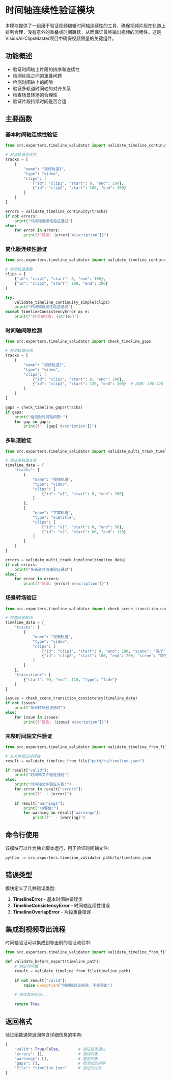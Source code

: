 # 时间轴连续性验证模块

本模块提供了一组用于验证视频编辑时间轴连续性的工具，确保视频片段在轨道上排列合理，没有意外的重叠或时间跳跃，从而保证最终输出视频的流畅性。这是VisionAI-ClipsMaster项目中确保视频质量的关键组件。

## 功能概述

- 验证时间轴上片段的排序和连续性
- 检测片段之间的重叠问题
- 检测时间轴上的间隙
- 验证多轨道时间轴的对齐关系
- 检查场景转场的合理性
- 验证片段持续时间是否合适

## 主要函数

### 基本时间轴连续性验证

```python
from src.exporters.timeline_validator import validate_timeline_continuity

# 验证轨道连续性
tracks = [
    {
        "name": "视频轨道1",
        "type": "video",
        "clips": [
            {"id": "clip1", "start": 0, "end": 100},
            {"id": "clip2", "start": 100, "end": 200}
        ]
    }
]

errors = validate_timeline_continuity(tracks)
if not errors:
    print("时间轴连续性验证通过")
else:
    for error in errors:
        print(f"错误: {error['description']}")
```

### 简化版连续性验证

```python
from src.exporters.timeline_validator import validate_timeline_continuity_simple

# 检测轨道重叠
clips = [
    {"id": "clip1", "start": 0, "end": 100},
    {"id": "clip2", "start": 100, "end": 200}
]

try:
    validate_timeline_continuity_simple(clips)
    print("时间轴连续性验证通过")
except TimelineConsistencyError as e:
    print(f"时间轴错误: {str(e)}")
```

### 时间轴间隙检测

```python
from src.exporters.timeline_validator import check_timeline_gaps

# 检测轨道间隙
tracks = [
    {
        "name": "视频轨道1",
        "type": "video",
        "clips": [
            {"id": "clip1", "start": 0, "end": 100},
            {"id": "clip2", "start": 120, "end": 200}  # 间隙: 100-120
        ]
    }
]

gaps = check_timeline_gaps(tracks)
if gaps:
    print("检测到时间轴间隙:")
    for gap in gaps:
        print(f"  {gap['description']}")
```

### 多轨道验证

```python
from src.exporters.timeline_validator import validate_multi_track_timeline

# 验证多轨道关系
timeline_data = {
    "tracks": [
        {
            "name": "视频轨道",
            "type": "video",
            "clips": [
                {"id": "v1", "start": 0, "end": 200}
            ]
        },
        {
            "name": "字幕轨道",
            "type": "subtitle",
            "clips": [
                {"id": "s1", "start": 0, "end": 50},
                {"id": "s2", "start": 60, "end": 120}
            ]
        }
    ]
}

errors = validate_multi_track_timeline(timeline_data)
if not errors:
    print("多轨道时间轴验证通过")
else:
    for error in errors:
        print(f"错误: {error['description']}")
```

### 场景转场验证

```python
from src.exporters.timeline_validator import check_scene_transition_consistency

# 检查场景转场
timeline_data = {
    "tracks": [
        {
            "name": "视频轨道",
            "type": "video",
            "clips": [
                {"id": "clip1", "start": 0, "end": 100, "scene": "客厅"},
                {"id": "clip2", "start": 100, "end": 200, "scene": "卧室"}
            ]
        }
    ],
    "transitions": [
        {"start": 90, "end": 110, "type": "fade"}
    ]
}

issues = check_scene_transition_consistency(timeline_data)
if not issues:
    print("场景转场验证通过")
else:
    for issue in issues:
        print(f"警告: {issue['description']}")
```

### 完整时间轴文件验证

```python
from src.exporters.timeline_validator import validate_timeline_from_file

# 从文件验证时间轴
result = validate_timeline_from_file("path/to/timeline.json")

if result["valid"]:
    print("时间轴文件验证通过")
else:
    print("时间轴文件验证失败:")
    for error in result["errors"]:
        print(f"  - {error}")
        
    if result["warnings"]:
        print("\n警告:")
        for warning in result["warnings"]:
            print(f"  - {warning}")
```

## 命令行使用

该模块可以作为独立脚本运行，用于验证时间轴文件:

```bash
python -m src.exporters.timeline_validator path/to/timeline.json
```

## 错误类型

模块定义了几种错误类型:

1. **TimelineError** - 基本时间轴错误类
2. **TimelineConsistencyError** - 时间轴连续性错误
3. **TimelineOverlapError** - 片段重叠错误

## 集成到视频导出流程

时间轴验证可以集成到导出前的验证流程中:

```python
from src.exporters.timeline_validator import validate_timeline_from_file

def validate_before_export(timeline_path):
    # 验证时间轴
    result = validate_timeline_from_file(timeline_path)
    
    if not result["valid"]:
        raise Exception("时间轴验证失败，不能导出")
        
    # 继续其他验证...
    
    return True
```

## 返回格式

验证函数通常返回包含详细信息的字典:

```python
{
    "valid": True/False,        # 验证是否通过
    "errors": [],               # 错误列表
    "warnings": [],             # 警告列表
    "gaps": [],                 # 检测到的间隙
    "file": "timeline.json"     # 验证的文件
}
``` 
